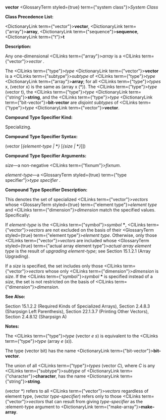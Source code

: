 **vector** <GlossaryTerm styled={true} term={"system class"}><i>System Class</i></GlossaryTerm> 



**Class Precedence List:** 



<DictionaryLink  term={"vector"}><b>vector</b></DictionaryLink>, <DictionaryLink  term={"array"}><b>array</b></DictionaryLink>, <DictionaryLink  term={"sequence"}><b>sequence</b></DictionaryLink>, <DictionaryLink  term={"t"}><b>t</b></DictionaryLink> 



**Description:** 



Any one-dimensional <ClLinks  term={"array"}><i>array</i></ClLinks> is a <ClLinks  term={"vector"}><i>vector</i></ClLinks> . 



The <ClLinks  term={"type"}><i>type</i></ClLinks> <DictionaryLink  term={"vector"}><b>vector</b></DictionaryLink> is a <ClLinks  term={"subtype"}><i>subtype</i></ClLinks> of <ClLinks  term={"type"}><i>type</i></ClLinks> <DictionaryLink  term={"array"}><b>array</b></DictionaryLink>; for all <ClLinks  term={"type"}><i>types</i></ClLinks> x, (vector x) is the same as (array x (\*)). The <ClLinks  term={"type"}><i>type</i></ClLinks> (vector t), the <ClLinks  term={"type"}><i>type</i></ClLinks> <DictionaryLink  term={"string"}><b>string</b></DictionaryLink>, and the <ClLinks  term={"type"}><i>type</i></ClLinks> <DictionaryLink  term={"bit-vector"}><b>bit-vector</b></DictionaryLink> are *disjoint subtypes* of <ClLinks  term={"type"}><i>type</i></ClLinks> <DictionaryLink  term={"vector"}><b>vector</b></DictionaryLink>. 



**Compound Type Specifier Kind:** 



Specializing. 



**Compound Type Specifier Syntax:** 



(vector [*\{element-type |* **\****\}* [*\{size |* **\****\}*]]) 



**Compound Type Specifier Arguments:** 



*size*—a non-negative <ClLinks  term={"fixnum"}><i>fixnum</i></ClLinks>. 



*element-type*—a <GlossaryTerm styled={true} term={"type specifier"}><i>type specifier</i></GlossaryTerm> . 



**Compound Type Specifier Description:** 



This denotes the set of specialized <ClLinks  term={"vector"}><i>vectors</i></ClLinks> whose <GlossaryTerm styled={true} term={"element type"}><i>element type</i></GlossaryTerm> and <ClLinks  term={"dimension"}><i>dimension</i></ClLinks> match the specified values. Specifically: 



If *element-type* is the <ClLinks  term={"symbol"}><i>symbol</i></ClLinks> **\***, <ClLinks  term={"vector"}><i>vectors</i></ClLinks> are not excluded on the basis of their <GlossaryTerm styled={true} term={"element type"}><i>element type</i></GlossaryTerm>. Otherwise, only those <ClLinks  term={"vector"}><i>vectors</i></ClLinks> are included whose <GlossaryTerm styled={true} term={"actual array element type"}><i>actual array element type</i></GlossaryTerm> is the result of *upgrading element-type*; see Section 15.1.2.1 (Array Upgrading). 







 



 



If a *size* is specified, the set includes only those <ClLinks  term={"vector"}><i>vectors</i></ClLinks> whose only <ClLinks  term={"dimension"}><i>dimension</i></ClLinks> is *size*. If the <ClLinks  term={"symbol"}><i>symbol</i></ClLinks> **\*** is specified instead of a *size*, the set is not restricted on the basis of <ClLinks  term={"dimension"}><i>dimension</i></ClLinks>. 



**See Also:** 



Section 15.1.2.2 (Required Kinds of Specialized Arrays), Section 2.4.8.3 (Sharpsign Left Parenthesis), Section 22.1.3.7 (Printing Other Vectors), Section 2.4.8.12 (Sharpsign A) 



**Notes:** 



The <ClLinks  term={"type"}><i>type</i></ClLinks> (vector *e s*) is equivalent to the <ClLinks  term={"type"}><i>type</i></ClLinks> (array *e* (*s*)). 



The type (vector bit) has the name <DictionaryLink  term={"bit-vector"}><b>bit-vector</b></DictionaryLink>. 



The union of all <ClLinks  term={"type"}><i>types</i></ClLinks> (vector *C*), where *C* is any <ClLinks  term={"subtype"}><i>subtype</i></ClLinks> of <DictionaryLink  term={"character"}><b>character</b></DictionaryLink>, has the name <DictionaryLink  term={"string"}><b>string</b></DictionaryLink>. 



(vector \*) refers to all <ClLinks  term={"vector"}><i>vectors</i></ClLinks> regardless of element type, (vector *type-specifier*) refers only to those <ClLinks  term={"vector"}><i>vectors</i></ClLinks> that can result from giving *type-specifier* as the :element-type argument to <DictionaryLink  term={"make-array"}><b>make-array</b></DictionaryLink>. 



